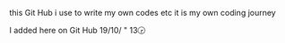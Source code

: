 this Git Hub i use to write my own codes etc 
it is my own coding journey

I added here on Git Hub 19/10/ " 13🕞
